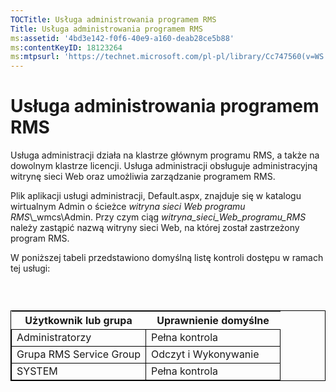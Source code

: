 ```yaml
---
TOCTitle: Usługa administrowania programem RMS
Title: Usługa administrowania programem RMS
ms:assetid: '4bd3e142-f0f6-40e9-a160-deab28ce5b88'
ms:contentKeyID: 18123264
ms:mtpsurl: 'https://technet.microsoft.com/pl-pl/library/Cc747560(v=WS.10)'
---
```


Usługa administrowania programem RMS
====================================

Usługa administracji działa na klastrze głównym programu RMS, a także na dowolnym klastrze licencji. Usługa administracji obsługuje administracyjną witrynę sieci Web oraz umożliwia zarządzanie programem RMS.

Plik aplikacji usługi administracji, Default.aspx, znajduje się w katalogu wirtualnym Admin o ścieżce *witryna sieci Web programu RMS*\\\_wmcs\\Admin. Przy czym ciąg *witryna\_sieci\_Web\_programu\_RMS* należy zastąpić nazwą witryny sieci Web, na której został zastrzeżony program RMS.

W poniższej tabeli przedstawiono domyślną listę kontroli dostępu w ramach tej usługi:

###  

 
<table style="border:1px solid black;">
<colgroup>
<col width="50%" />
<col width="50%" />
</colgroup>
<thead>
<tr class="header">
<th>Użytkownik lub grupa</th>
<th>Uprawnienie domyślne</th>
</tr>
</thead>
<tbody>
<tr class="odd">
<td style="border:1px solid black;">Administratorzy</td>
<td style="border:1px solid black;">Pełna kontrola</td>
</tr>
<tr class="even">
<td style="border:1px solid black;">Grupa RMS Service Group</td>
<td style="border:1px solid black;">Odczyt i Wykonywanie</td>
</tr>
<tr class="odd">
<td style="border:1px solid black;">SYSTEM</td>
<td style="border:1px solid black;">Pełna kontrola</td>
</tr>
</tbody>
</table>
